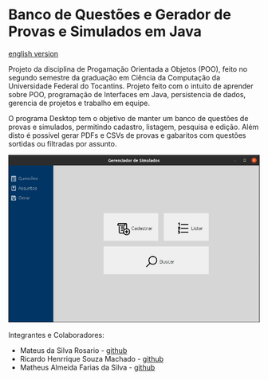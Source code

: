 # Banco de Questões e Gerador de Provas e Simulados em Java

[english version](README.md)

Projeto da disciplina de Progamação Orientada a Objetos (POO), 
feito no segundo semestre da graduação em Ciência da Computação
da Universidade Federal do Tocantins. Projeto feito com o 
intuito de aprender sobre POO, programação de Interfaces em 
Java, persistencia de dados,  gerencia de projetos e trabalho
em equipe.

O programa Desktop tem o objetivo de manter um banco de questões
de provas e simulados, permitindo cadastro, listagem, pesquisa e
edição. Além disto é possível gerar PDFs e CSVs de provas e 
gabaritos com questões sortidas ou filtradas por assunto.

![img.png](img.png)

Integrantes e Colaboradores:
- Mateus da Silva Rosario - [github](https://github.com/MateusRosario)
- Ricardo Henrrique Souza Machado - [github](https://github.com/ricardosousa339)
- Matheus Almeida Farias da Silva - [github](https://github.com/matheusjv11)